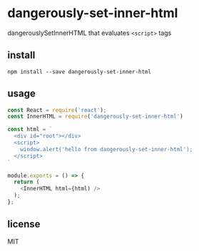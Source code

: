 # dangerously-set-inner-html

dangerouslySetInnerHTML that evaluates `<script>` tags

## install

```
npm install --save dangerously-set-inner-html
```

## usage

```js
const React = require('react');
const InnerHTML = require('dangerously-set-inner-html')

const html = `
  <div id="root"></div>
  <script>
    window.alert('hello from dangerously-set-inner-html');
  </script>
`

module.exports = () => {
  return (
    <InnerHTML html={html) />
  );
};
```

## license

MIT